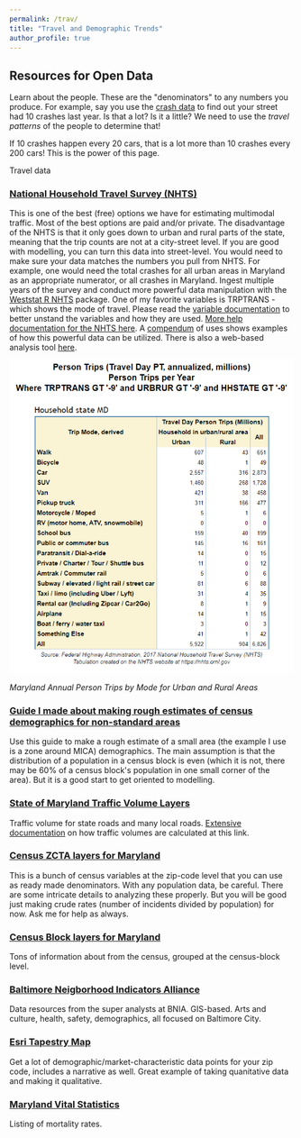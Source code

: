 ```yaml
---
permalink: /trav/
title: "Travel and Demographic Trends"
author_profile: true
---
```

## Resources for Open Data

Learn about the people. These are the "denominators" to any numbers you produce. For example, say you use the [crash data](https://dkt101.github.io/dkt101/markdown/) to find out your street had 10 crashes last year. Is that a lot? Is it a little? We need to use the _travel patterns_ of the people to determine that! 

If 10 crashes happen every 20 cars, that is a lot more than 10 crashes every 200 cars! This is the power of this page. 

Travel data
### [National Household Travel Survey (NHTS)](https://nhts.ornl.gov/)
This is one of the best (free) options we have for estimating multimodal traffic. Most of the best options are paid and/or private. 
The disadvantage of the NHTS is that it only goes down to urban and rural parts of the state, meaning that the trip counts are not at a city-street level. If you are good with modelling, you can turn this data into street-level.
You would need to make sure your data matches the numbers you pull from NHTS. For example, one would need the total crashes for all urban areas in Maryland as an appropriate numerator, or all crashes in Maryland. 
Ingest multiple years of the survey and conduct more powerful data manipulation with the [Weststat R NHTS](https://github.com/Westat-Transportation/summarizeNHTS) package. One of my favorite variables is TRPTRANS - which shows the mode of travel. Please read the [variable documentation](https://nhts.ornl.gov/assets/codebook.pdf) to better unstand the variables and how they are used. 
[More help documentation for the NHTS here](https://nhts.ornl.gov/documentation.shtml). A [compendum](https://nhts.ornl.gov/compendium) of uses shows examples of how this powerful data can be utilized. There is also a web-based analysis tool [here](https://nhts.ornl.gov/tools.shtml).

![](https://raw.githubusercontent.com/dkt101/dkt101/master/images/nhtssample.PNG)


_Maryland Annual Person Trips by Mode for Urban and Rural Areas_

### [Guide I made about making rough estimates of census demographics for non-standard areas](https://docs.google.com/document/d/1kewfYNpu4Phy5iP5wWS39QggiLr670HWjyCBm4FltW0/edit?usp=sharing)
Use this guide to make a rough estimate of a small area (the example I use is a zone around MICA) demographics. The main assumption is that the distribution of a population in a census block is even  (which it is not, there may be 60% of a census block's population in one small corner of the area). But it is a good start to get oriented to modelling. 

### [State of Maryland Traffic Volume Layers](https://www.arcgis.com/home/item.html?id=3f4b959826c34480be3e4740e4ee025f)
Traffic volume for state roads and many local roads. [Extensive documentation](https://www.roads.maryland.gov/oppen/DSED%20Traffic%20Monitoring%20System%20Program.pdf) on how traffic volumes are calculated at this link. 

### [Census ZCTA layers for Maryland](https://data.imap.maryland.gov/datasets/eb706b48117b43d482c63d02017fc3ff_1) 
This is a bunch of census variables at the zip-code level that you can use as ready made denominators.
With any population data, be careful. There are some intricate details to analyzing these properly. But you will be good just making crude rates (number of incidents divided by population) for now. Ask me for help as always. 
### [Census Block layers for Maryland](https://geodata.md.gov/imap/rest/services/Demographics/MD_CensusBoundaries/MapServer)
Tons of information about from the census, grouped at the census-block level. 

### [Baltimore Neigborhood Indicators Alliance](https://data-bniajfi.opendata.arcgis.com/)
Data resources from the super analysts at BNIA. GIS-based. Arts and culture, health, safety, demographics, all focused on Baltimore City. 

### [Esri Tapestry Map](https://www.esri.com/en-us/arcgis/products/tapestry-segmentation/zip-lookup)
Get a lot of demographic/market-characteristic data points for your zip code, includes a narrative as well. Great example of taking quanitative data and making it qualitative. 

### [Maryland Vital Statistics](https://geodata.md.gov/imap/rest/services/Health/MD_VitalStatistics/FeatureServer)
Listing of mortality rates.

